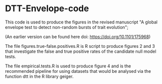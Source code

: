 # DTT-Envelope-code

This code is used to produce the figures in the revised manuscript "A global envelope test to detect non-random bursts of trait evolution";

(An earlier version can be found here doi: https://doi.org/10.1101/175968)

The file 
  figures.true-false.positives.R 
 is R script to produce figures 2 and 3 that investigate the false and true positive rates of the candidate null model tests.

The file 
  empirical.tests.R 
is used to produce figure 4 and is the recommended pipeline for using datasets that would be analysed via the function dtt in the R library geiger.

